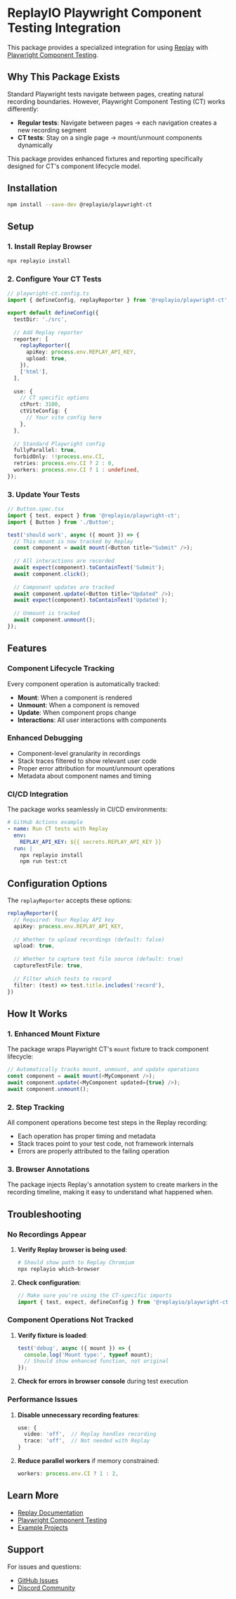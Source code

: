 # ReplayIO Playwright Component Testing Integration

This package provides a specialized integration for using [Replay](https://replay.io) with [Playwright Component Testing](https://playwright.dev/docs/test-components).

## Why This Package Exists

Standard Playwright tests navigate between pages, creating natural recording boundaries. However, Playwright Component Testing (CT) works differently:

- **Regular tests**: Navigate between pages → each navigation creates a new recording segment  
- **CT tests**: Stay on a single page → mount/unmount components dynamically

This package provides enhanced fixtures and reporting specifically designed for CT's component lifecycle model.

## Installation

```bash
npm install --save-dev @replayio/playwright-ct
```

## Setup

### 1. Install Replay Browser

```bash
npx replayio install
```

### 2. Configure Your CT Tests

```typescript
// playwright-ct.config.ts
import { defineConfig, replayReporter } from '@replayio/playwright-ct';

export default defineConfig({
  testDir: './src',
  
  // Add Replay reporter
  reporter: [
    replayReporter({
      apiKey: process.env.REPLAY_API_KEY,
      upload: true,
    }),
    ['html'],
  ],
  
  use: {
    // CT specific options
    ctPort: 3100,
    ctViteConfig: {
      // Your vite config here
    },
  },
  
  // Standard Playwright config
  fullyParallel: true,
  forbidOnly: !!process.env.CI,
  retries: process.env.CI ? 2 : 0,
  workers: process.env.CI ? 1 : undefined,
});
```

### 3. Update Your Tests

```typescript
// Button.spec.tsx
import { test, expect } from '@replayio/playwright-ct';
import { Button } from './Button';

test('should work', async ({ mount }) => {
  // This mount is now tracked by Replay
  const component = await mount(<Button title="Submit" />);
  
  // All interactions are recorded
  await expect(component).toContainText('Submit');
  await component.click();
  
  // Component updates are tracked
  await component.update(<Button title="Updated" />);
  await expect(component).toContainText('Updated');
  
  // Unmount is tracked
  await component.unmount();
});
```

## Features

### Component Lifecycle Tracking

Every component operation is automatically tracked:

- **Mount**: When a component is rendered
- **Unmount**: When a component is removed  
- **Update**: When component props change
- **Interactions**: All user interactions with components

### Enhanced Debugging

- Component-level granularity in recordings
- Stack traces filtered to show relevant user code
- Proper error attribution for mount/unmount operations
- Metadata about component names and timing

### CI/CD Integration

The package works seamlessly in CI/CD environments:

```yaml
# GitHub Actions example
- name: Run CT tests with Replay
  env:
    REPLAY_API_KEY: ${{ secrets.REPLAY_API_KEY }}
  run: |
    npx replayio install
    npm run test:ct
```

## Configuration Options

The `replayReporter` accepts these options:

```typescript
replayReporter({
  // Required: Your Replay API key
  apiKey: process.env.REPLAY_API_KEY,
  
  // Whether to upload recordings (default: false)
  upload: true,
  
  // Whether to capture test file source (default: true)
  captureTestFile: true,
  
  // Filter which tests to record
  filter: (test) => test.title.includes('record'),
})
```

## How It Works

### 1. Enhanced Mount Fixture

The package wraps Playwright CT's `mount` fixture to track component lifecycle:

```typescript
// Automatically tracks mount, unmount, and update operations
const component = await mount(<MyComponent />);
await component.update(<MyComponent updated={true} />);
await component.unmount();
```

### 2. Step Tracking

All component operations become test steps in the Replay recording:
- Each operation has proper timing and metadata
- Stack traces point to your test code, not framework internals
- Errors are properly attributed to the failing operation

### 3. Browser Annotations

The package injects Replay's annotation system to create markers in the recording timeline, making it easy to understand what happened when.

## Troubleshooting

### No Recordings Appear

1. **Verify Replay browser is being used**:
   ```bash
   # Should show path to Replay Chromium
   npx replayio which-browser
   ```

2. **Check configuration**:
   ```typescript
   // Make sure you're using the CT-specific imports
   import { test, expect, defineConfig } from '@replayio/playwright-ct';
   ```

### Component Operations Not Tracked

1. **Verify fixture is loaded**:
   ```typescript
   test('debug', async ({ mount }) => {
     console.log('Mount type:', typeof mount);
     // Should show enhanced function, not original
   });
   ```

2. **Check for errors in browser console** during test execution

### Performance Issues

1. **Disable unnecessary recording features**:
   ```typescript
   use: {
     video: 'off',  // Replay handles recording
     trace: 'off',  // Not needed with Replay
   }
   ```

2. **Reduce parallel workers** if memory constrained:
   ```typescript
   workers: process.env.CI ? 1 : 2,
   ```

## Learn More

- [Replay Documentation](https://docs.replay.io)
- [Playwright Component Testing](https://playwright.dev/docs/test-components)
- [Example Projects](https://github.com/replayio/replay-cli/tree/main/examples)

## Support

For issues and questions:
- [GitHub Issues](https://github.com/replayio/replay-cli/issues)
- [Discord Community](https://discord.gg/n2dTK6kcRX)